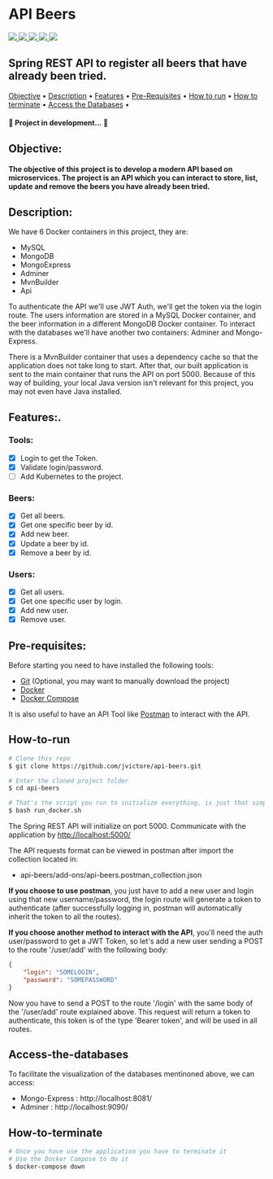 # API Beers
<a href="https://www.oracle.com/br/java/technologies/javase/javase8-archive-downloads.html">
<img src="https://img.shields.io/badge/java-%23ED8B00.svg?style=for-the-badge&logo=java&logoColor=white">
</a>

<a href="https://spring.io/projects/spring-boot">
<img src="https://img.shields.io/badge/spring-%236DB33F.svg?style=for-the-badge&logo=spring&logoColor=white">
</a>

<a href="https://hub.docker.com/_/mysql">
<img src="https://img.shields.io/badge/mysql-%2300f.svg?style=for-the-badge&logo=mysql&logoColor=white">
</a>

<a href="https://hub.docker.com/_/mongo">
<img src="https://img.shields.io/badge/MongoDB-%234ea94b.svg?style=for-the-badge&logo=mongodb&logoColor=white">
</a>

<a href="https://docs.docker.com/desktop/">
<img src="https://img.shields.io/badge/docker-%230db7ed.svg?style=for-the-badge&logo=docker&logoColor=white">
</a>

## Spring REST API to register all beers that have already been tried.

<div align="left">
 <a href="#objective">Objective</a> •
 <a href="#description">Description</a> •
 <a href="#features">Features</a> • 
 <a href="#pre-requisites">Pre-Requisites</a> • 
 <a href="#how-to-run">How to run</a> • 
 <a href="#how-to-terminate">How to terminate</a> •
 <a href="#access-the-databases">Access the Databases</a> •

 <h4> 
	🚧  Project in development...  🚧
</h4>
	
## Objective:
<h4> 
	The objective of this project is to develop a modern API based on microservices. The project is an API which you can interact to store, list, update and remove the beers you have already been tried.
<br>
</h4>

## Description:

We have 6 Docker containers in this project, they are:
- MySQL
- MongoDB
- MongoExpress
- Adminer
- MvnBuilder
- Api

To authenticate the API we'll use JWT Auth, we'll get the token via the login route. 
The users information are stored in a MySQL Docker container, and the beer information in a different MongoDB Docker container. 
To interact with the databases we'll have another two containers: Adminer and Mongo-Express.

There is a MvnBuilder container that uses a dependency cache so that the application does not take long to start. 
After that, our built application is sent to the main container that runs the API on port 5000.
Because of this way of building, your local Java version isn't relevant for this project, you may not even have Java installed.


## Features:.
### Tools:
- [x] Login to get the Token.
- [x] Validate login/password.
- [ ] Add Kubernetes to the project.
### Beers:
- [x] Get all beers.
- [x] Get one specific beer by id.
- [x] Add new beer.
- [x] Update a beer by id.
- [x] Remove a beer by id.
### Users:
- [x] Get all users.
- [x] Get one specific user by login.
- [x] Add new user.
- [x] Remove user.

## Pre-requisites:

Before starting you need to have installed the following tools:<br>
- [Git](https://git-scm.com) (Optional, you may want to manually download the project)
- [Docker](https://docs.docker.com/desktop/)
- [Docker Compose](https://docs.docker.com/compose/)
	
It is also useful to have an API Tool like [Postman](https://www.postman.com/downloads/) to interact with the API.

## How-to-run

```bash
# Clone this repo
$ git clone https://github.com/jvictore/api-beers.git

# Enter the cloned project folder 
$ cd api-beers

# That's the script you run to initialize everything, is just that simple.
$ bash run_docker.sh
```
The Spring REST API will initialize on port 5000. Communicate with the application by <http://localhost:5000/>

The API requests format can be viewed in postman after import the collection located in: 
	
- api-beers/add-ons/api-beers.postman_collection.json

<b>If you choose to use postman</b>, you just have to add a new user and login using that new username/password, the login route will generate a token to authenticate (after successfully logging in, postman will automatically inherit the token to all the routes).


<b>If you choose another method to interact with the API</b>, you'll need the auth user/password to get a JWT Token, so let's add a new user sending a POST to the route '/user/add' with the following body:
```json
{
    "login": "SOMELOGIN",
    "password": "SOMEPASSWORD"
}
```

Now you have to send a POST to the route '/login' with the same body of the '/user/add' route explained above. This request will return a token to authenticate, this token is of the type 'Bearer token', and will be used in all routes.

## Access-the-databases
To facilitate the visualization of the databases mentinoned above, we can access:
- Mongo-Express	: http://localhost:8081/
- Adminer	: http://localhost:9090/
	
	
## How-to-terminate
```bash
# Once you have use the application you have to terminate it
# Use the Docker Compose to do it
$ docker-compose down
```
	
<div>
